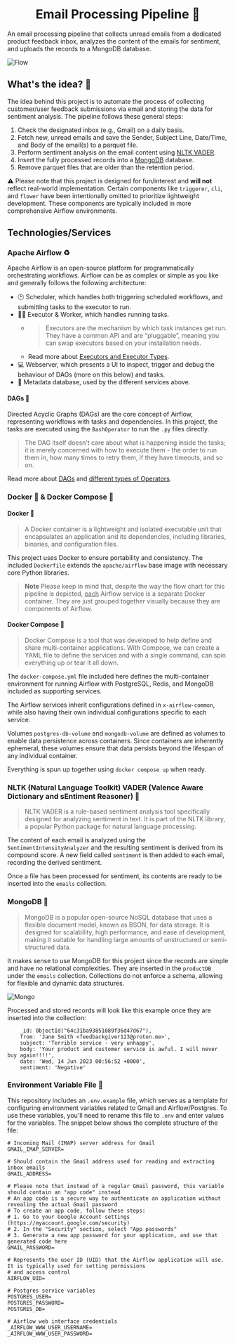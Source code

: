 <h1 align="center">
Email Processing Pipeline 📧
</h1>

An email processing pipeline that collects unread emails from a dedicated product feedback inbox, analyzes the content of the emails for sentiment, and uploads the records to a MongoDB database.

![Flow](https://i.imgur.com/Om8rBWY.png)

## What's the idea? 🤔
The idea behind this project is to automate the process of collecting customer/user feedback submissions via email and storing the data for sentiment analysis. The pipeline follows these general steps:

1. Check the designated inbox (e.g., Gmail) on a daily basis.
2. Fetch new, unread emails and save the Sender, Subject Line, Date/Time, and Body of the email(s) to a parquet file. 
3. Perform sentiment analysis on the email content using [NLTK VADER](https://www.nltk.org/_modules/nltk/sentiment/vader.html).
4. Insert the fully processed records into a [MongoDB](https://www.mongodb.com/docs/manual/core/databases-and-collections/) database.
5. Remove parquet files that are older than the retention period. 

⚠️ Please note that this project is designed for fun/interest and **will not** reflect real-world implementation. Certain components like `triggerer`, `cli`, and `flower` have been intentionally omitted to prioritize lightweight development. These components are typically included in more comprehensive Airflow environments.

## Technologies/Services
### Apache Airflow ♻️
Apache Airflow is an open-source platform for programmatically orchestrating workflows. Airflow can be as complex or simple as you like and generally follows the following architecture:

- 🕑 Scheduler, which handles both triggering scheduled workflows, and submitting tasks to the executor to run.
- 👷‍♂️ Executor & Worker, which handles running tasks.
  - > Executors are the mechanism by which task instances get run. They have a common API and are “pluggable”, meaning you can swap executors based on your installation needs.
  - Read more about [Executors and Executor Types](https://airflow.apache.org/docs/apache-airflow/stable/core-concepts/executor/index.html).
- 💻 Webserver, which presents a UI to inspect, trigger and debug the behaviour of DAGs (more on this below) and tasks.
- 💾 Metadata database, used by the different services above.

#### DAGs 🔄
Directed Acyclic Graphs (DAGs) are the core concept of Airflow, representing workflows with tasks and dependencies. In this project, the tasks are executed using the `BashOperator` to run the `.py` files directly.

> The DAG itself doesn’t care about what is happening inside the tasks; it is merely concerned with how to execute them - the order to run them in, how many times to retry them, if they have timeouts, and so on.

Read more about [DAGs](https://airflow.apache.org/docs/apache-airflow/stable/core-concepts/dags.html) and [different types of Operators](https://airflow.apache.org/docs/apache-airflow/stable/core-concepts/operators.html). 

### Docker 🐋 & Docker Compose 🐙

#### Docker 🐋
> A Docker container is a lightweight and isolated executable unit that encapsulates an application and its dependencies, including libraries, binaries, and configuration files.

This project uses Docker to ensure portability and consistency. The included `Dockerfile` extends the `apache/airflow` base image with necessary core Python libraries.

> **Note**
> Please keep in mind that, despite the way the flow chart for this pipeline is depicted, <ins>each</ins> Airflow service is a separate Docker container. They are just grouped together visually because they are components of Airflow.

#### Docker Compose 🐙
> Docker Compose is a tool that was developed to help define and share multi-container applications. With Compose, we can create a YAML file to define the services and with a single command, can spin everything up or tear it all down.

The `docker-compose.yml` file included here defines the multi-container environment for running Airflow with PostgreSQL, Redis, and MongoDB included as supporting services. 

The Airflow services inherit configurations defined in `x-airflow-common`, while also having their own individual configurations specific to each service.

Volumes `postgres-db-volume` and `mongodb-volume` are defined as volumes to enable data persistence across containers. Since containers are inherently ephemeral, these volumes ensure that data persists beyond the lifespan of any individual container.

Everything is spun up together using `docker compose up` when ready. 

### NLTK (Natural Language Toolkit) VADER (Valence Aware Dictionary and sEntiment Reasoner) 🌠
> NLTK VADER is a rule-based sentiment analysis tool specifically designed for analyzing sentiment in text. It is part of the NLTK library, a popular Python package for natural language processing.

The content of each email is analyzed using the `SentimentIntensityAnalyzer` and the resulting sentiment is derived from its compound score. A new field called `sentiment` is then added to each email, recording the derived sentiment.

Once a file has been processed for sentiment, its contents are ready to be inserted into the `emails` collection.

### MongoDB 🥬
> MongoDB is a popular open-source NoSQL database that uses a flexible document model, known as BSON, for data storage. It is designed for scalability, high performance, and ease of development, making it suitable for handling large amounts of unstructured or semi-structured data.

It makes sense to use MongoDB for this project since the records are simple and have no relational complexities. They are inserted in the `productDB` under the `emails` collection. Collections do not enforce a schema, allowing for flexible and dynamic data structures.

![Mongo](https://i.imgur.com/ih2RDY7.gif)

Processed and stored records will look like this example once they are inserted into the collection:

```
    _id: ObjectId("64c31ba93851089f36d47d67"),
    from: 'Jane Smith <feedbackgiver123@proton.me>',
    subject: 'Terrible service - very unhappy',
    body: 'Your product and customer service is awful. I will never buy again!!!!',
    date: 'Wed, 14 Jun 2023 00:56:52 +0000',
    sentiment: 'Negative'
```
### Environment Variable File 🔑

This repository includes an `.env.example` file, which serves as a template for configuring environment variables related to Gmail and Airflow/Postgres. To use these variables, you'll need to rename this file to `.env` and enter values for the variables. The snippet below shows the complete structure of the file:

```env
# Incoming Mail (IMAP) server address for Gmail
GMAIL_IMAP_SERVER=

# Should contain the Gmail address used for reading and extracting inbox emails
GMAIL_ADDRESS=

# Please note that instead of a regular Gmail password, this variable should contain an "app code" instead
# An app code is a secure way to authenticate an application without revealing the actual Gmail password
# To create an app code, follow these steps:
# 1. Go to your Google Account settings (https://myaccount.google.com/security)
# 2. In the "Security" section, select "App passwords"
# 3. Generate a new app password for your application, and use that generated code here
GMAIL_PASSWORD=

# Represents the user ID (UID) that the Airflow application will use. It is typically used for setting permissions
# and access control
AIRFLOW_UID=

# Postgres service variables
POSTGRES_USER=
POSTGRES_PASSWORD=
POSTGRES_DB=

# Airflow web interface credentials
_AIRFLOW_WWW_USER_USERNAME=
_AIRFLOW_WWW_USER_PASSWORD=
```
